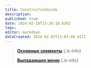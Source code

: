 ```yaml
---
title: ConstructionGuide
description: 
published: true
date: 2024-02-16T13:28:18.836Z
tags: 
editor: markdown
dateCreated: 2024-02-07T12:03:40.417Z
---
```



> **[Основные элементы](/Documentation/ConstructionGuide/MainElements)**
{.is-info}

> **[Выпадающее меню](/Documentation/ConstructionGuide/DropMenu)**
{.is-info}


